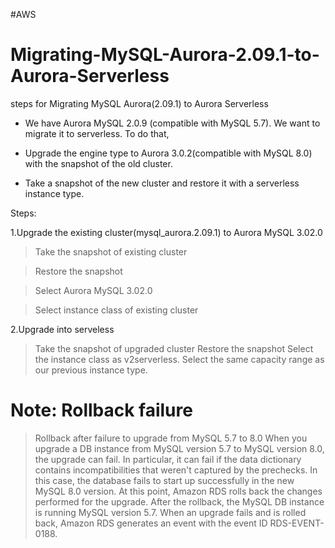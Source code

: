 #AWS
# Migrating-MySQL-Aurora-2.09.1-to-Aurora-Serverless
steps for Migrating MySQL Aurora(2.09.1) to Aurora Serverless

* We have Aurora MySQL 2.0.9 (compatible with MySQL 5.7). We want to migrate it to serverless. 
To do that,
* Upgrade the engine type to Aurora 3.0.2(compatible with MySQL 8.0) with the snapshot of the old cluster.

* Take a snapshot of the new cluster and restore it with a serverless instance type.

Steps:

1.Upgrade the existing cluster(mysql_aurora.2.09.1) to Aurora MySQL 3.02.0
  > Take the snapshot of existing cluster
  
  > Restore the snapshot
  
  > Select Aurora MySQL 3.02.0

  > Select instance class of existing cluster
  
2.Upgrade into serveless
  > Take the snapshot of upgraded cluster 
  > Restore the snapshot 
  > Select the instance class as v2serverless.
  > Select the same capacity range as our previous instance type.

# Note: Rollback failure

> Rollback after failure to upgrade from MySQL 5.7 to 8.0
When you upgrade a DB instance from MySQL version 5.7 to MySQL version 8.0, the upgrade can fail. In particular, it can fail if the data dictionary contains incompatibilities that weren't captured by the prechecks. In this case, the database fails to start up successfully in the new MySQL 8.0 version. At this point, Amazon RDS rolls back the changes performed for the upgrade. After the rollback, the MySQL DB instance is running MySQL version 5.7. When an upgrade fails and is rolled back, Amazon RDS generates an event with the event ID RDS-EVENT-0188.
